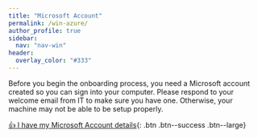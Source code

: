 ```yaml
---
title: "Microsoft Account"
permalink: /win-azure/
author_profile: true
sidebar:
  nav: "nav-win"
header:
  overlay_color: "#333"
---
```


Before you begin the onboarding process, you need a Microsoft account created so you can sign into your computer. Please respond to your welcome email from IT to make sure you have one. Otherwise, your machine may not be able to be setup properly.

[👍 I have my Microsoft Account details](/win){: .btn .btn--success .btn--large}
